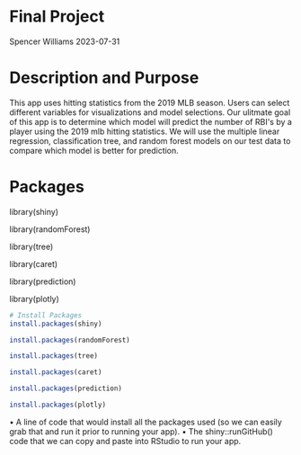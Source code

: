 Final Project
================
Spencer Williams
2023-07-31

# Description and Purpose

This app uses hitting statistics from the 2019 MLB season. Users can select different variables for visualizations and model selections. Our ulitmate goal of this app is to determine which model will predict the number of RBI's by a player using the 2019 mlb hitting statistics. We will use the multiple linear regression, classification tree, and random forest models on our test data to compare which model is better for prediction. 

# Packages

library(shiny)

library(randomForest)

library(tree)

library(caret)

library(prediction)

library(plotly)

``` r
# Install Packages
install.packages(shiny)

install.packages(randomForest)

install.packages(tree)

install.packages(caret)

install.packages(prediction)

install.packages(plotly)
```




• A line of code that would install all the packages used (so we can easily grab that and run it prior to
running your app).
• The shiny::runGitHub() code that we can copy and paste into RStudio to run your app.
